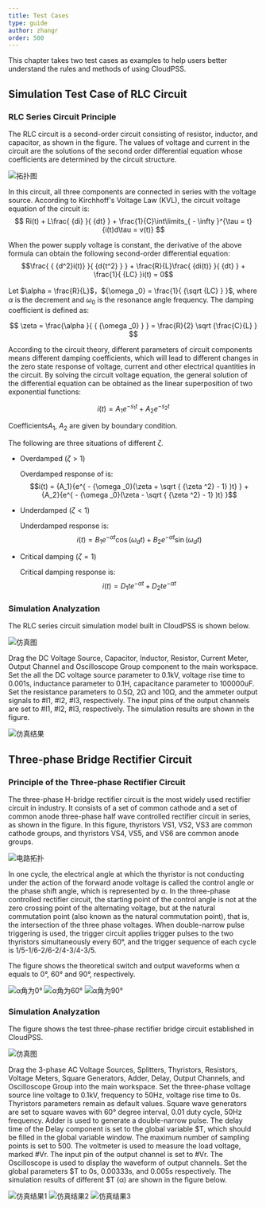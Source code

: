 ```yaml
---
title: Test Cases
type: guide
author: zhangr
order: 500
---
```


This chapter takes two test cases as examples to help users better understand the rules and methods of using CloudPSS.

## Simulation Test Case of RLC Circuit

### RLC Series Circuit Principle

The RLC circuit is a second-order circuit consisting of resistor, inductor, and capacitor, as shown in the figure. The values of voltage and current in the circuit are the solutions of the second order differential equation whose coefficients are determined by the circuit structure. 

![拓扑图](User4/51.png "RLC series circuit")

In this circuit, all three components are connected in series with the voltage source. According to Kirchhoff's Voltage Law (KVL), the circuit voltage equation of the circuit is:
$$ Ri(t) + L\frac{ {di} }{ {dt} } + \frac{1}{C}\int\limits_{ - \infty }^{\tau  = t} {i(t)d\tau  = v(t)} $$

When the power supply voltage is constant, the derivative of the above formula can obtain the following second-order differential equation:
$$\frac{ { {d^2}i(t)} }{ {d{t^2} } } + \frac{R}{L}\frac{ {di(t)} }{ {dt} } + \frac{1}{ {LC} }i(t) = 0$$

Let $\alpha  = \frac{R}{L}$，${\omega _0} = \frac{1}{ {\sqrt {LC} } }$, where $\alpha$ is the decrement and $\omega _0$ is the resonance angle frequency. The damping coefficient is defined as:

$$ \zeta  = \frac{\alpha }{ { {\omega _0} } } = \frac{R}{2} \sqrt {\frac{C}{L} } $$ 

According to the circuit theory, different parameters of circuit components means different damping coefficients, which will lead to different changes in the zero state response of voltage, current and other electrical quantities in the circuit. By solving the circuit voltage equation, the general solution of the differential equation can be obtained as the linear superposition of two exponential functions:

$$i(t) = {A_1}{e^{ - {s_1}t} } + {A_2}{e^{ - {s_2}t} }$$

Coefficients$A_1$, $A_2$ are given by boundary condition.

The following are three situations of different $\zeta$.

+ Overdamped ($\zeta >1$)

  Overdamped response of is:
  $$i(t) = {A_1}{e^{ - {\omega _0}(\zeta  + \sqrt { {\zeta ^2} - 1} )t} } + {A_2}{e^{ - {\omega _0}(\zeta  - \sqrt { {\zeta ^2} - 1} )t} }$$

+ Underdamped ($\zeta <1$)

  Underdamped response is:
  $$i(t) = {B_1}{e^{ - \alpha t}}\cos ({\omega _d}t) + {B_2}{e^{ - \alpha t}}\sin ({\omega _d}t)$$

+ Critical damping ($\zeta =1$)

  Critical damping response is:
  $$ i(t) = {D_1}t{e^{ - \alpha t} } + {D_2}t{e^{ - \alpha t} }$$

### Simulation Analyzation

The RLC series circuit simulation model built in CloudPSS is shown below.

![仿真图](User4/A1.png "RLC series circuit simulation model")

Drag the DC Voltage Source, Capacitor, Inductor, Resistor, Current Meter, Output Channel and Oscilloscope Group component to the main workspace. Set the all the DC voltage source parameter to 0.1kV, voltage rise time to 0.001s, inductance parameter to 0.1H, capacitance parameter to 100000uF. Set the resistance parameters to 0.5Ω, 2Ω and 10Ω, and the ammeter output signals to #I1, #I2, #I3, respectively. The input pins of the output channels are set to #I1, #I2, #I3, respectively.  The simulation results are shown in the figure.

![仿真结果](User4/A2.png "Simulation results of the RLC series circuit")

## Three-phase Bridge Rectifier Circuit

### Principle of the Three-phase Rectifier Circuit

The three-phase H-bridge rectifier circuit is the most widely used rectifier circuit in industry. It consists of a set of common cathode and a set of common anode three-phase half wave controlled rectifier circuit in series, as shown in the figure. In this figure, thyristors VS1, VS2, VS3 are common cathode groups, and thyristors VS4, VS5, and VS6 are common anode groups.

![电路拓扑](User4/A3.png "Three-phase H-bridge rectifier circuit")

In one cycle, the electrical angle at which the thyristor is not conducting under the action of the forward anode voltage is called the control angle or the phase shift angle, which is represented by α. In the three-phase controlled rectifier circuit, the starting point of the control angle is not at the zero crossing point of the alternating voltage, but at the natural commutation point (also known as the natural commutation point), that is, the intersection of the three phase voltages. When double-narrow pulse triggering is used, the trigger circuit applies trigger pulses to the two thyristors simultaneously every 60°, and the trigger sequence of each cycle is 1/5-1/6-2/6-2/4-3/4-3/5.

The figure shows the theoretical switch and output waveforms when α equals to 0°, 60° and 90°, respectively.

![α角为0°](User4/A4.png "The theoretical switch and output waveforms when α equals to 0°")
![α角为60°](User4/A41.png "The theoretical switch and output waveforms when α equals to 60°")
![α角为90°](User4/A42.png "The theoretical switch and output waveforms when α equals to 90°")

### Simulation Analyzation

The figure shows the test three-phase rectifier bridge circuit established in CloudPSS.

![仿真图](User4/A5.png "Simulation diagram of three-phase H-bridge rectifier circuit")

Drag the 3-phase AC Voltage Sources, Splitters, Thyristors, Resistors, Voltage Meters, Square Generators, Adder, Delay, Output Channels, and Oscilloscope Group into the main workspace. Set the three-phase voltage source line voltage to 0.1kV, frequency to 50Hz, voltage rise time to 0s. Thyristors parameters remain as default values. Square wave generators are set to square waves with 60° degree interval, 0.01 duty cycle, 50Hz frequency. Adder is used to generate a double-narrow pulse.  The delay time of the Delay component is set to the global variable \$T, which should be filled in the global variable window. The maximum number of sampling points is set to 500. The voltmeter is used to measure the load voltage, marked #Vr. The input pin of the output channel is set to #Vr. The Oscilloscope is used to display the waveform of output channels. Set the global parameters \$T to 0s, 0.00333s, and 0.005s respectively. The simulation results of different \$T (α) are shown in the figure below.

![仿真结果1](User4/A6.png "Simulation results when α is 0°")
![仿真结果2](User4/A7.png "Simulation results when α is 60°")
![仿真结果3](User4/A8.png "Simulation results when α is 90°")




